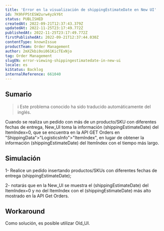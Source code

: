 ```yaml
---
title: 'Error en la visualización de shippingEstimateDate en New UI'
id: 7K9hFPStESW2urw4yzkY6t
status: PUBLISHED
createdAt: 2022-09-21T12:37:43.379Z
updatedAt: 2022-11-25T23:17:49.772Z
publishedAt: 2022-11-25T23:17:49.772Z
firstPublishedAt: 2022-09-21T12:37:44.030Z
contentType: knownIssue
productTeam: Order Management
author: 2mXZkbi0oi061KicTExNjo
tag: Order Management
slugEN: error-viewing-shippingestimatedate-in-new-ui
locale: es
kiStatus: Backlog
internalReference: 661040
---
```


## Sumario

>ℹ️ Este problema conocido ha sido traducido automáticamente del inglés.



Cuando se realiza un pedido con más de un producto/SKU con diferentes fechas de entrega, New_UI toma la información (shippingEstimateDate) del ItemIndex=0, que se encuentra en la API GET Orders en "ShippingData">"LogisticsInfo">"ItemIndex", en lugar de obtener la información (shippingEstimateDate) del ItemIndex con el tiempo más largo.




## Simulación



1- Realice un pedido insertando productos/SKUs con diferentes fechas de entrega (shippingEstimateDate);

2- notarás que en la New_UI se muestra el (shippingEstimateDate) del ItemIndex=0 y no del ItemIndex con el (shippingEstimateDate) más alto mostrado en la API Get Orders.




## Workaround



Como solución, es posible utilizar Old_UI.

